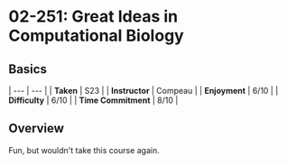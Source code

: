 # 02-251: Great Ideas in Computational Biology

## Basics
| --- | --- |
| __Taken__ | S23 |
| __Instructor__ | Compeau | 
| __Enjoyment__ | 6/10 |
| __Difficulty__ | 6/10 |
| __Time Commitment__ | 8/10 |

## Overview
Fun, but wouldn't take this course again.